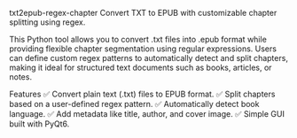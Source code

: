 txt2epub-regex-chapter
Convert TXT to EPUB with customizable chapter splitting using regex.

This Python tool allows you to convert .txt files into .epub format while providing flexible chapter segmentation using regular expressions. Users can define custom regex patterns to automatically detect and split chapters, making it ideal for structured text documents such as books, articles, or notes.

Features
✅ Convert plain text (.txt) files to EPUB format.
✅ Split chapters based on a user-defined regex pattern.
✅ Automatically detect book language.
✅ Add metadata like title, author, and cover image.
✅ Simple GUI built with PyQt6.